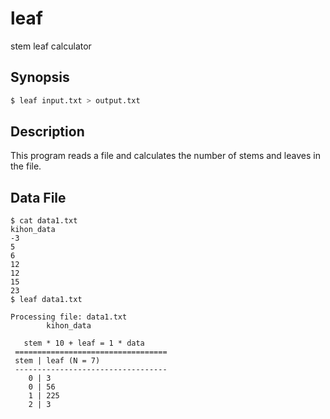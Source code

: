 # leaf

stem leaf calculator

## Synopsis

```zsh
$ leaf input.txt > output.txt
```

## Description

This program reads a file and calculates the number of stems and leaves in the file.

## Data File

```text
$ cat data1.txt
kihon_data
-3
5
6
12
12
15
23
$ leaf data1.txt

Processing file: data1.txt
        kihon_data

   stem * 10 + leaf = 1 * data
 ==================================
 stem | leaf (N = 7)
 ----------------------------------
    0 | 3
    0 | 56
    1 | 225
    2 | 3
```
